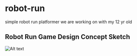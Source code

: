 # robot-run
simple robot run platformer we are working on with my 12 yr old

## Robot Run Game Design Concept Sketch

![Alt text](https://github.com/RandomFractals/robot-run/blob/master/sketches/RobotRun001.png?raw=true 
 "Basic 2D runner game concept sketch")